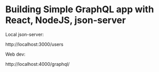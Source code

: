 # Building Simple GraphQL app with React, NodeJS, json-server

Local json-server:

http://localhost:3000/users

Web dev:

http://localhost:4000/graphql/
